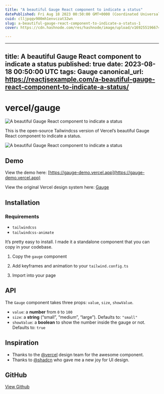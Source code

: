```yaml
---
title: "A beautiful Gauge React component to indicate a status"
datePublished: Fri Aug 18 2023 00:50:00 GMT+0000 (Coordinated Universal Time)
cuid: clljpqqv900mh1envczat32wn
slug: a-beautiful-gauge-react-component-to-indicate-a-status-1
cover: https://cdn.hashnode.com/res/hashnode/image/upload/v1692551966740/f6766552-4737-4e37-aa5d-a3ed5b34a186.jpeg

---
```


---
title: A beautiful Gauge React component to indicate a status
published: true
date: 2023-08-18 00:50:00 UTC
tags: Gauge
canonical_url: https://reactjsexample.com/a-beautiful-gauge-react-component-to-indicate-a-status/
---

# vercel/gauge
 ![A beautiful Gauge React component to indicate a status](https://cdn.hashnode.com/res/hashnode/image/upload/v1692551966740/f6766552-4737-4e37-aa5d-a3ed5b34a186.jpeg)

This is the open-source Tailwindcss version of Vercel’s beautiful Gauge React component to indicate a status.

![A beautiful Gauge React component to indicate a status](https://cdn.hashnode.com/res/hashnode/image/upload/v1692551968191/14d76ab1-b9de-4302-bbd6-9f51d7114423.png)

## Demo

View the demo here: [https://gauge-demo.vercel.app](https://gauge-demo.vercel.app)

View the original Vercel design system here: [Gauge](https://vercel.com/design/gauge)

## Installation

### Requirements

- `tailwindcss`
- `tailwindcss-animate`

It’s pretty easy to install. I made it a standalone component that you can copy in your codebase.

1. Copy the `gauge` component

2. Add keyframes and animation to your `tailwind.config.ts`

3. Import into your page

## API

The `Gauge` component takes three props: `value`, `size`, `showValue`.

- `value`: a **number** from `0` to `100`
- `size`: a **string** (“small”, “medium”, “large”). Defaults to: `"small"`
- `showValue`: a **boolean** to show the number inside the gauge or not. Defaults to: `true`

## Inspiration

- Thanks to the [@vercel](https://x.com/vercel) design team for the awesome component.
- Thanks to [@shadcn](https://x.com/shadcn) who gave me a new joy for UI design.

## GitHub

[View Github](https://github.com/mfts/gauge-demo?ref=reactjsexample.com)